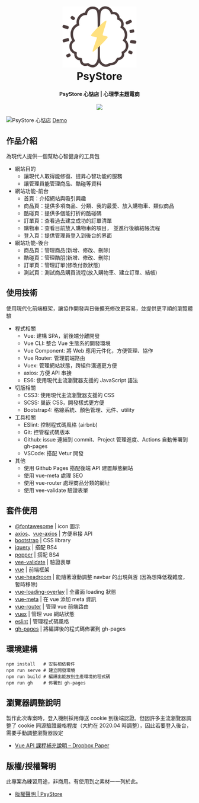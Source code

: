 <h1 align="center">
  <a href="https://ayugioh2003.github.io/psystore">
    <img src="./public/favicon.png"
         alt="PsyStore"
         width="200">
  </a>
  <br>
  PsyStore
  <br>
</h1>

<h4 align="center">
  PsyStore 心惦店 | 心理學主題電商
</h4>

<p align="center">
  <a  href="https://ayugioh2003.github.io/psystore">
    <img src="https://img.shields.io/badge/Demo-ayugioh2003-green">
  </a>
</p>

![PsyStore 心惦店](https://i.imgur.com/RYoRNAz.jpg)
[Demo](https://ayugioh2003.github.io/psystore)

## 作品介紹

為現代人提供一個幫助心智健身的工具包

* 網站目的
  * 讓現代人取得能修復、提昇心智功能的服務
  * 讓管理員能管理商品、酷碰等資料
* 網站功能-前台
  * 首頁：介紹網站與吸引興趣
  * 商品頁：提供多項商品、分類、我的最愛、放入購物車、類似商品
  * 酷碰頁：提供多個能打折的酷碰碼
  * 訂單頁：查看過去建立成功的訂單清單
  * 購物車：查看目前放入購物車的項目，
  並進行後續結帳流程
  * 登入頁：提供管理員登入到後台的界面
* 網站功能-後台
  * 商品頁：管理商品(新增、修改、刪除)
  * 酷碰頁：管理酷朋(新增、修改、刪除)
  * 訂單頁：管理訂單(修改付款狀態)
  * 測試頁：測試商品購買流程(放入購物車、建立訂單、結帳)

## 使用技術

使用現代化前端框架，讓協作開發與日後擴充修改更容易，並提供更平順的瀏覽體驗

* 程式相關
  * Vue: 建構 SPA，前後端分離開發
  * Vue CLI: 整合 Vue 生態系的開發環境
  * Vue Component: 將 Web 應用元件化，方便管理、協作
  * Vue Router: 管理前端路由
  * Vuex: 管理網站狀態，跨組件溝通更方便
  * axios: 方便 API 串接
  * ES6: 使用現代主流瀏覽器支援的 JavaScript 語法
* 切版相關
  * CSS3: 使用現代主流瀏覽器支援的 CSS 
  * SCSS: 巢嵌 CSS，開發樣式更方便
  * Bootstrap4: 格線系統、顏色管理、元件、utility
* 工具相關
  * ESlint: 控制程式碼風格 (airbnb)
  * Git: 控管程式碼版本
  * Github: issue 連結到 commit、Project 管理進度、Actions 自動佈署到 gh-pages
  * VSCode: 搭配 Vetur 開發
* 其他
  * 使用 Github Pages 搭配後端 API 建置靜態網站
  * 使用 vue-meta 處理 SEO
  * 使用 vue-router 處理商品分類的網址
  * 使用 vee-validate 驗證表單

## 套件使用

* [@fontawesome](https://fontawesome.com/how-to-use/on-the-web/setup/using-package-managers) | icon 圖示
* [axios](https://www.npmjs.com/package/axios)、[vue-axios](https://www.npmjs.com/package/vue-axios) | 方便串接 API
* [bootstrap](https://www.npmjs.com/package/bootstrap) | CSS library
* [jquery](https://www.npmjs.com/package/jquery) | 搭配 BS4
* [popper](https://www.npmjs.com/package/popper) | 搭配 BS4
* [vee-validate](https://www.npmjs.com/package/vee-validate) | 驗證表單
* [vue](https://www.npmjs.com/package/vue) | 前端框架
* [vue-headroom](https://www.npmjs.com/package/vue-headroom) | 能隨著滾動調整 navbar 的出現與否 (因為想降低複雜度，暫時移除)
* [vue-loading-overlay](https://www.npmjs.com/package/vue-loading-overlay) | 全畫面 loading 狀態
* [vue-meta](https://www.npmjs.com/package/vue-meta) | 在 vue 添加 meta 資訊
* [vue-router](https://www.npmjs.com/package/vue-router) | 管理 vue 前端路由
* [vuex](https://www.npmjs.com/package/vue-vuex) | 管理 vue 網站狀態
* [eslint](https://www.npmjs.com/package/eslint) | 管理程式碼風格
* [gh-pages](https://www.npmjs.com/package/gh-pages) | 將編譯後的程式碼佈署到 gh-pages


## 環境建構
```
npm install   # 安裝相依套件
npm run serve # 建立開發環境
npm run build # 編譯出能放到生產環境的程式碼
npm run gh    # 佈署到 gh-pages
```

## 瀏覽器調整說明

製作此次專案時，登入機制採用傳送 cookie 到後端認證。但因許多主流瀏覽器調整了 cookie 同源驗證嚴格程度（大約在 2020.04 時調整），因此若要登入後台，需要手動調整瀏覽器設定
* [Vue API 課程補充說明 – Dropbox Paper](https://paper.dropbox.com/doc/Vue-API-28OrjdvBouPMjspZUM7h7)


## 版權/授權聲明

此專案為練習用途，非商用。有使用到之素材一一列於此。
* [版權聲明 | PsyStore](https://ayugioh2003.github.io/psystore/#/copyright)